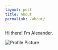 ```yaml
---
layout: post
title: About
permalink: /about/
---
```


Hi there! I'm Alexander.

![Profile Picture](areeseb.github.io/images/profile_pic.png)


